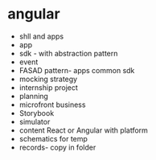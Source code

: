 # angular

- shll and apps
- app 
- sdk - with abstraction pattern
- event
- FASAD pattern- apps common sdk
- mocking strategy
- internship project
- planning
- microfront business
- Storybook
- simulator
- content React or Angular with platform
- schematics for temp
- records- copy in folder
